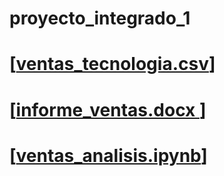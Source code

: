 # proyecto_integrado_1
# [[ventas_tecnologia.csv]( /content/ventas_tecnologia.csv)]
# [[informe_ventas.docx ](https://1drv.ms/w/c/ea86b1b443ad628a/EWB4yUB10B9IiHlqj6q8XjIBUf3saJ3g4j53hIxMz46v6A?e=iyKyR5)]
# [[ventas_analisis.ipynb](https://colab.research.google.com/drive/1IZWQ03ruejYCPCp9PzxEyhNXvmc9T6eV?usp=sharing)]

